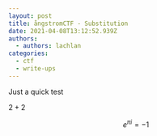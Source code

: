 ```yaml
---
layout: post
title: ångstromCTF - Substitution
date: 2021-04-08T13:12:52.939Z
authors:
  - authors: lachlan
categories:
  - ctf
  - write-ups
---
```

Just a quick test

$2+2$

$$e^{\pi i} = -1$$